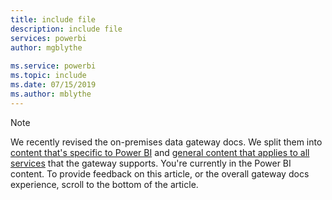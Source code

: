 ```yaml
---
title: include file
description: include file
services: powerbi
author: mgblythe
 
ms.service: powerbi
ms.topic: include
ms.date: 07/15/2019
ms.author: mblythe
---
```


> [!NOTE]
> We recently revised the on-premises data gateway docs. We split them into [content that's specific to Power BI](/power-bi/service-gateway-onprem) and [general content that applies to all services](/data-integration/gateway/service-gateway-onprem) that the gateway supports. You're currently in the Power BI content. To provide feedback on this article, or the overall gateway docs experience, scroll to the bottom of the article.